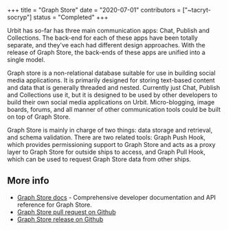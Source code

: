 +++
title = "Graph Store"
date = "2020-07-01"
contributors = ["~tacryt-socryp"]
status = "Completed"
+++

Urbit has so-far has three main communication apps: Chat, Publish and
Collections. The back-end for each of these apps have been totally separate, and
they've each had different design approaches. With the release of Graph Store,
the back-ends of these apps are unified into a single model.

Graph store is a non-relational database suitable for use in building social
media applications. It is primarily designed for storing text-based content and
data that is generally threaded and nested. Currently just Chat, Publish and
Collections use it, but it is designed to be used by other developers to build
their own social media applications on Urbit. Micro-blogging, image boards,
forums, and all manner of other communication tools could be built on top of
Graph Store.

Graph Store is mainly in charge of two things: data storage and retrieval, and
schema validation. There are two related tools: Graph Push Hook, which provides
permissioning support to Graph Store and acts as a proxy layer to Graph Store
for outside ships to access, and Graph Pull Hook, which can be used to request
Graph Store data from other ships.

## More info

- [Graph Store docs](https://urbit.org/docs/userspace/graph-store/overview) -
  Comprehensive developer documentation and API reference for Graph Store.
- [Graph Store pull request on Github](https://github.com/urbit/urbit/pull/3110)
- [Graph Store release on
  Github](https://github.com/urbit/urbit/releases/tag/urbit-os-v1.0.37)
